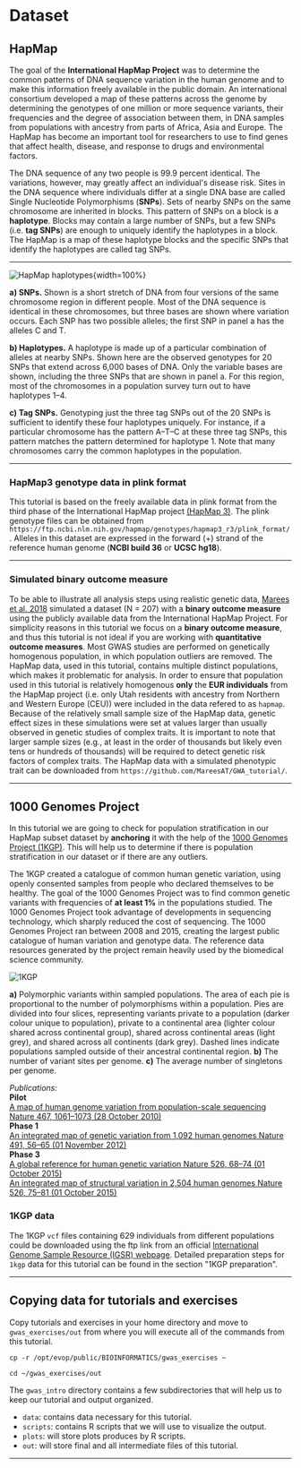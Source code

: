 # Dataset

## HapMap

The goal of the __International HapMap Project__ was to determine the common patterns of DNA sequence variation in the human genome and to make this information freely available in the public domain. An international consortium developed a map of these patterns across the genome by determining the genotypes of one million or more sequence variants, their frequencies and the degree of association between them, in DNA samples from populations with ancestry from parts of Africa, Asia and Europe. The HapMap has become an important tool for researchers to use to find genes that affect health, disease, and response to drugs and environmental factors.

The DNA sequence of any two people is 99.9 percent identical. The variations, however, may greatly affect an individual's disease risk. Sites in the DNA sequence where individuals differ at a single DNA base are called Single Nucleotide Polymorphisms (__SNPs__). Sets of nearby SNPs on the same chromosome are inherited in blocks. This pattern of SNPs on a block is a __haplotype__. Blocks may contain a large number of SNPs, but a few SNPs (i.e. __tag SNPs__) are enough to uniquely identify the haplotypes in a block. The HapMap is a map of these haplotype blocks and the specific SNPs that identify the haplotypes are called tag SNPs.

----

![HapMap haplotypes](https://media.springernature.com/full/springer-static/image/art%3A10.1038%2Fnature02168/MediaObjects/41586_2003_Article_BFnature02168_Fig1_HTML.jpg?as=webp){width=100%}

__a) SNPs.__ Shown is a short stretch of DNA from four versions of the same chromosome region in different people. Most of the DNA sequence is identical in these chromosomes, but three bases are shown where variation occurs. Each SNP has two possible alleles; the first SNP in panel a has the alleles C and T. 

__b) Haplotypes.__ A haplotype is made up of a particular combination of alleles at nearby SNPs. Shown here are the observed genotypes for 20 SNPs that extend across 6,000 bases of DNA. Only the variable bases are shown, including the three SNPs that are shown in panel a. For this region, most of the chromosomes in a population survey turn out to have haplotypes 1–4. 

__c) Tag SNPs.__ Genotyping just the three tag SNPs out of the 20 SNPs is sufficient to identify these four haplotypes uniquely. For instance, if a particular chromosome has the pattern A–T–C at these three tag SNPs, this pattern matches the pattern determined for haplotype 1. Note that many chromosomes carry the common haplotypes in the population. 

----

### HapMap3 genotype data in plink format

This tutorial is based on the freely available data in plink format from the third phase of the International HapMap project [(HapMap 3)](https://www.sanger.ac.uk/resources/downloads/human/hapmap3.html). The plink genotype files can be obtained from `https://ftp.ncbi.nlm.nih.gov/hapmap/genotypes/hapmap3_r3/plink_format/`. Alleles in this dataset are expressed in the forward (+) strand of the reference human genome (__NCBI build 36__ or __UCSC hg18__).

----

### Simulated binary outcome measure

To be able to illustrate all analysis steps using realistic genetic data, [Marees et al. 2018](https://onlinelibrary.wiley.com/doi/full/10.1002/mpr.1608) simulated a dataset (N = 207) with a __binary outcome measure__ using the publicly available data from the International HapMap Project. For simplicity reasons in this tutorial we focus on a __binary outcome measure__, and thus this tutorial is not ideal if you are working with __quantitative outcome measures__. Most GWAS studies are performed on genetically homogenous population, in which population outliers are removed. The HapMap data, used in this tutorial, contains multiple distinct populations, which makes it problematic for analysis. In order to ensure that population used in this tutorial is relatively homogenous  __only__ the __EUR individuals__ from the HapMap project (i.e. only Utah residents with ancestry from Northern and Western Europe (CEU)) were included in the data refered to as `hapmap`. Because of the relatively small sample size of the HapMap data, genetic effect sizes in these simulations were set at values larger than usually observed in genetic studies of complex traits. It is important to note that larger sample sizes (e.g., at least in the order of thousands but likely even tens or hundreds of thousands) will be required to detect genetic risk factors of complex traits. The HapMap data with a simulated phenotypic trait can be downloaded from `https://github.com/MareesAT/GWA_tutorial/`. 

----

## 1000 Genomes Project

In this tutorial we are going to check for population stratification in our HapMap subset dataset by __anchoring__ it with the help of the [1000 Genomes Project (1KGP)](https://www.internationalgenome.org/). This will help us to determine if there is population stratification in our dataset or if there are any outliers. 

The 1KGP created a catalogue of common human genetic variation, using openly consented samples from people who declared themselves to be healthy. The goal of the 1000 Genomes Project was to find common genetic variants with frequencies of __at least 1%__ in the populations studied. The 1000 Genomes Project took advantage of developments in sequencing technology, which sharply reduced the cost of sequencing. The 1000 Genomes Project ran between 2008 and 2015, creating the largest public catalogue of human variation and genotype data. The reference data resources generated by the project remain heavily used by the biomedical science community.

![1KGP](https://media.springernature.com/full/springer-static/image/art%3A10.1038%2Fnature15393/MediaObjects/41586_2015_Article_BFnature15393_Fig1_HTML.jpg?as=webp)

__a)__ Polymorphic variants within sampled populations. The area of each pie is proportional to the number of polymorphisms within a population. Pies are divided into four slices, representing variants private to a population (darker colour unique to population), private to a continental area (lighter colour shared across continental group), shared across continental areas (light grey), and shared across all continents (dark grey). Dashed lines indicate populations sampled outside of their ancestral continental region. __b)__ The number of variant sites per genome. __c)__ The average number of singletons per genome.

_Publications:_
<br/>__Pilot__
<br/>[A map of human genome variation from population-scale sequencing Nature 467, 1061–1073 (28 October 2010)](https://www.nature.com/articles/nature09534)
<br/>__Phase 1__
<br/>[An integrated map of genetic variation from 1,092 human genomes Nature 491, 56–65 (01 November 2012)](https://www.nature.com/articles/nature11632)
<br/>__Phase 3__
<br/>[A global reference for human genetic variation Nature 526, 68–74 (01 October 2015)](https://www.nature.com/articles/nature15393)
<br/>[An integrated map of structural variation in 2,504 human genomes Nature 526, 75–81 (01 October 2015)](http://www.nature.com/nature/journal/v526/n7571/full/nature15394.html)


### 1KGP data

The 1KGP `vcf` files containing 629 individuals from different populations could be downloaded using the ftp link from an official [International Genome Sample Resource (IGSR) webpage](https://www.internationalgenome.org/). Detailed preparation steps for `1kgp` data for this tutorial can be found in the section "1KGP preparation".

----

## Copying data for tutorials and exercises

Copy tutorials and exercises in your home directory and move to `gwas_exercises/out` from where you will execute all of the commands from this tutorial.

    cp -r /opt/evop/public/BIOINFORMATICS/gwas_exercises ~
    
    cd ~/gwas_exercises/out


The `gwas_intro` directory contains a few subdirectories that will help us to keep our tutorial and output organized. 

- `data`: contains data necessary for this tutorial.
- `scripts`: contains R scripts that we will use to visualize the output. 
- `plots`: will store plots produces by R scripts.
- `out`: will store final and all intermediate files of this tutorial.

----